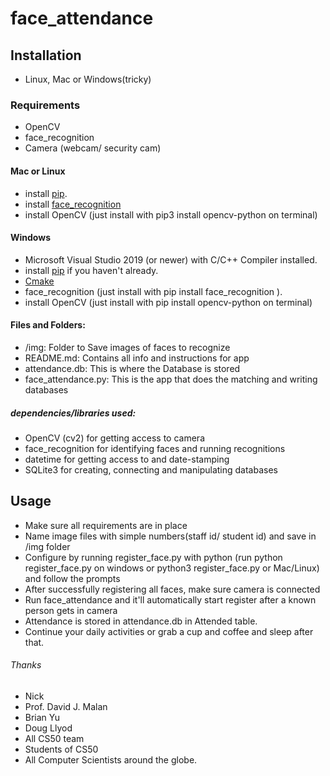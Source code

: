 # face_attendance

## Installation
  * Linux, Mac or Windows(tricky)

### Requirements
  * OpenCV
  * face_recognition
  * Camera (webcam/ security cam)

#### Mac or Linux
  * install [pip](https://pip.pypa.io/en/stable/installation/).
  * install [face_recognition](https://github.com/ageitgey/face_recognition/blob/master/README.md#installing-on-mac-or-linux)
  * install OpenCV (just install with pip3 install opencv-python on terminal)

#### Windows
  * Microsoft Visual Studio 2019 (or newer) with C/C++ Compiler installed.
  * install [pip](https://pip.pypa.io/en/stable/installation/) if you haven't already.
  * [Cmake](https://cmake.org/download/)
  * face_recognition (just install with pip install face_recognition ).
  * install OpenCV (just install with pip install opencv-python on terminal)

#### Files and Folders: 
  * /img: Folder to Save images of faces to recognize
  * README.md: Contains all info and instructions for app
  * attendance.db: This is where the Database is stored
  * face_attendance.py: This is the app that does the matching and writing databases
##### dependencies/libraries used:
   * OpenCV (cv2) for getting access to camera
   * face_recognition for identifying faces and running recognitions
   * datetime for getting access to and date-stamping
   * SQLite3 for creating, connecting and manipulating databases
## Usage
   * Make sure all requirements are in place
   * Name image files with simple numbers(staff id/ student id) and save in /img folder
   * Configure by running register_face.py with python (run python register_face.py on windows or python3 register_face.py or Mac/Linux) and follow the prompts
   * After successfully registering all faces, make sure camera is connected
   * Run face_attendance and it'll automatically start register after a known person gets in camera
   * Attendance is stored in attendance.db in Attended table.
   * Continue your daily activities or grab a cup and coffee and sleep after that.
###### Thanks
   * Nick
   * Prof. David J. Malan
   * Brian Yu
   * Doug Llyod
   * All CS50 team
   * Students of CS50
   * All Computer Scientists around the globe.

